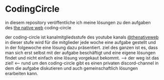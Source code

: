 # CodingCircle
in diesem repository veröffentliche ich meine lösungen zu den aufgaben des [the native web](https://thenativeweb.io/) coding-circle

der coding-circle ist kanalmitgliedsstufe des youtube kanals [@thenativeweb](https://www.youtube.com/@thenativeweb)
in dieser stufe wird für die mitglieder jede woche eine aufgabe gestellt und in der folgewoche eine lösung dazu präsentiert.
ziel des ganzen ist es, dass man sich erst selbst mit der aufgabe beschäftigt und eine eigene lösungen findet und nicht einfach eine lösung vorgekaut bekommt.
 --> der weg ist das ziel! <--
rund um den coding-circle gibt es einen privaten discord-channel in dem die aufgabe diskutieren und auch gemeinschaftlich lösungen erarbeiten kann.
